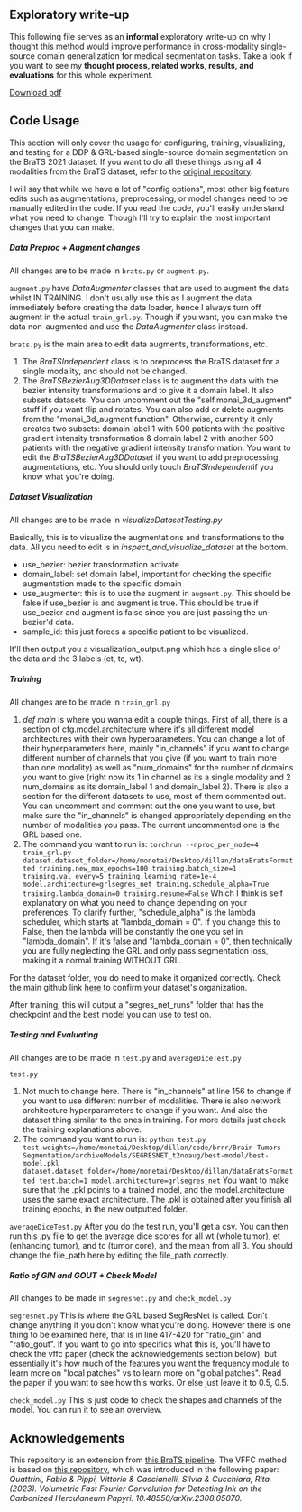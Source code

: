 ## Exploratory write-up
This following file serves as an **informal** exploratory write-up on why I thought this method would improve performance in cross-modality single-source domain generalization for medical segmentation tasks. Take a look if you want to see my **thought process, related works, results, and evaluations** for this whole experiment. 

[Download pdf](https://github.com/DillanImans/brats_grl_vffc/blob/raw/main/Exploratory%20write-up.pdf)


## Code Usage
This section will only cover the usage for configuring, training, visualizing, and testing for a DDP & GRL-based single-source domain segmentation on the BraTS 2021 dataset. If you want to do all these things using all 4 modalities from the BraTS dataset, refer to the [original repository](https://github.com/faizan1234567/Brain-Tumors-Segmentation/tree/main).

I will say that while we have a lot of "config options", most other big feature edits such as augmentations, preprocessing, or model changes need to be manually edited in the code. If you read the code, you'll easily understand what you need to change. Though I'll try to explain the most important changes that you can make.


##### Data Preproc + Augment changes
All changes are to be made in `brats.py` or `augment.py`.

`augment.py` have *DataAugmenter* classes that are used to augment the data whilst IN TRAINING. I don't usually use this as I augment the data immediately before creating the data loader, hence I always turn off augment in the actual `train_grl.py`. Though if you want, you can make the data non-augmented and use the *DataAugmenter* class instead.

`brats.py` is the main area to edit data augments, transformations, etc. 
1. The *BraTSIndependent* class is to preprocess the BraTS dataset for a single modality, and should not be changed.
2. The *BraTSBezierAug3DDataset* class is to augment the data with the bezier intensity transformations and to give it a domain label. It also subsets datasets. You can uncomment out the "self.monai_3d_augment" stuff if you want flip and rotates. You can also add or delete augments from the "monai_3d_augment function". Otherwise, currently it only creates two subsets: domain label 1 with 500 patients with the positive gradient intensity transformation & domain label 2 with another 500 patients with the negative gradient intensity transformation.
You want to edit the *BraTSBezierAug3DDataset* if you want to add preprocessing, augmentations, etc. You should only touch *BraTSIndependent*if you know what you're doing.



##### Dataset Visualization
All changes are to be made in *visualizeDatasetTesting.py*

Basically, this is to visualize the augmentations and transformations to the data. All you need to edit is in *inspect_and_visualize_dataset* at the bottom.
- use_bezier: bezier transformation activate
- domain_label: set domain label, important for checking the specific augmentation made to the specific domain
- use_augmenter: this is to use the augment in `augment.py`. This should be false if use_bezier is and augment is true. This should be true if use_bezier and augment is false since you are just passing the un-bezier'd data.
- sample_id: this just forces a specific patient to be visualized.

It'll then output you a visualization_output.png which has a single slice of the data and the 3 labels (et, tc, wt).

##### Training
All changes are to be made in `train_grl.py`

1. *def main* is where you wanna edit a couple things. First of all, there is a section of cfg.model.architecture where it's all different model architectures with their own hyperparameters. You can change a lot of their hyperparameters here, mainly "in_channels" if you want to change different number of channels that you give (if you want to train more than one modality) as well as "num_domains" for the number of domains you want to give (right now its 1 in channel as its a single modality and 2 num_domains as its domain_label 1 and domain_label 2). There is also a section for the different datasets to use, most of them commented out. You can uncomment and comment out the one you want to use, but make sure the "in_channels" is changed appropriately depending on the number of modalities you pass. The current uncommented one is the GRL based one.
2. The command you want to run is:
`torchrun --nproc_per_node=4 train_grl.py     dataset.dataset_folder=/home/monetai/Desktop/dillan/dataBratsFormatted training.new_max_epochs=100 training.batch_size=1 training.val_every=5 training.learning_rate=1e-4 model.architecture=grlsegres_net training.schedule_alpha=True training.lambda_domain=0 training.resume=False`
Which I think is self explanatory on what you need to change depending on your preferences. To clarify further, "schedule_alpha" is the lambda scheduler, which starts at "lambda_domain = 0". If you change this to False, then the lambda will be constantly the one you set in "lambda_domain". If it's false and "lambda_domain = 0", then technically you are fully neglecting the GRL and only pass segmentation loss, making it a normal training WITHOUT GRL.

For the dataset folder, you do need to make it organized correctly. Check the main github link [here](https://github.com/faizan1234567/Brain-Tumors-Segmentation/tree/main) to confirm your dataset's organization.

After training, this will output a "segres_net_runs" folder that has the checkpoint and the best model you can use to test on.


##### Testing and Evaluating
All changes are to be made in `test.py` and `averageDiceTest.py`

`test.py`
1. Not much to change here. There is "in_channels" at line 156 to change if you want to use different number of modalities. There is also network architecture hyperparameters to change if you want. And also the dataset thing similar to the ones in training. For more details just check the training explanations above.
2. The command you want to run is:
`python test.py test.weights=/home/monetai/Desktop/dillan/code/brrr/Brain-Tumors-Segmentation/archiveModels/SEGRESNET_t2noaug/best-model/best-model.pkl dataset.dataset_folder=/home/monetai/Desktop/dillan/dataBratsFormatted test.batch=1 model.architecture=grlsegres_net`
You want to make sure that the .pkl points to a trained model, and the model.architecture uses the same exact architecture. The .pkl is obtained after you finish all training epochs, in the new outputted folder.

`averageDiceTest.py`
After you do the test run, you'll get a csv. You can then run this .py file to get the average dice scores for all wt (whole tumor), et (enhancing tumor), and tc (tumor core), and the mean from all 3. You should change the file_path here 
by editing the file_path correctly.


##### Ratio of GIN and GOUT + Check Model
All changes to be made in `segresnet.py` and `check_model.py`

`segresnet.py`
This is where the GRL based SegResNet is called. Don't change anything if you don't know what you're doing. However there is one thing to be examined here, that is in line 417-420 for "ratio_gin" and "ratio_gout". If you want to go into specifics what this is, you'll have to check the vffc paper (check the acknowledgements section below), but essentially it's how much of the features you want the frequency module to learn more on "local patches" vs to learn more on "global patches". Read the paper if you want to see how this works. Or else just leave it to 0.5, 0.5.

`check_model.py`
This is just code to check the shapes and channels of the model. You can run it to see an overview.



## Acknowledgements
This repository is an extension from [this BraTS pipeline](https://github.com/faizan1234567/Brain-Tumors-Segmentation/tree/main). The VFFC method is based on [this repository](https://github.com/aimagelab/vffc/tree/main?tab=readme-ov-file), which was introduced in the following paper:
*Quattrini, Fabio & Pippi, Vittorio & Cascianelli, Silvia & Cucchiara, Rita. (2023). Volumetric Fast Fourier Convolution for Detecting Ink on the Carbonized Herculaneum Papyri. 10.48550/arXiv.2308.05070.* 

